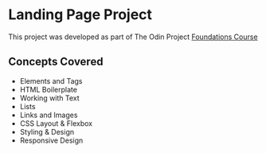 # Landing Page Project

This project was developed as part of The Odin Project [Foundations Course](https://www.theodinproject.com/paths/foundations/courses/foundations)

## Concepts Covered

- Elements and Tags
- HTML Boilerplate
- Working with Text
- Lists
- Links and Images
- CSS Layout & Flexbox
- Styling & Design
- Responsive Design